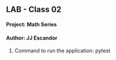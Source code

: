 

## LAB - Class 02

#### Project: Math Series
#### Author: JJ Escandor

1. Command to run the application: pytest